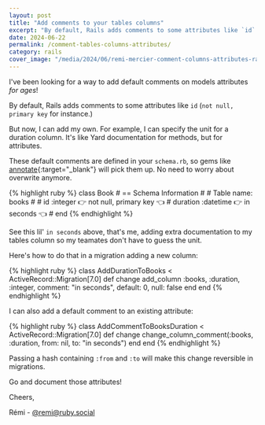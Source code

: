 ```yaml
---
layout: post
title: "Add comments to your tables columns"
excerpt: "By default, Rails adds comments to some attributes like `id` (`not null, primary key` for instance.) But now, I can add comments to my own attributes."
date: 2024-06-22
permalink: /comment-tables-columns-attributes/
category: rails
cover_image: "/media/2024/06/remi-mercier-comment-columns-attributes-rails.png"
---
```


I've been looking for a way to add default comments on models attributes *for ages*!

By default, Rails adds comments to some attributes like `id` (`not null, primary key` for instance.)

But now, I can add my own. For example, I can specify the unit for a duration column. It's like Yard documentation for methods, but for attributes.

These default comments are defined in your `schema.rb`, so gems like [annotate](https://github.com/ctran/annotate_models){:target="\_blank"} will pick them up. No need to worry about overwrite anymore.

{% highlight ruby %}
  class Book
    # == Schema Information
    #
    # Table name: books
    #
    #  id          :integer    👉 not null, primary key 👈
    #  duration    :datetime   👉 in seconds 👈
    #
  end
{% endhighlight %}

See this lil' `in seconds` above, that's me, adding extra documentation to my tables column so my teamates don't have to guess the unit.

Here's how to do that in a migration adding a new column:

{% highlight ruby %}
class AddDurationToBooks < ActiveRecord::Migration[7.0]
  def change
    add_column :books, :duration, :integer, comment: "in seconds", default: 0, null: false
  end
end
{% endhighlight %}

I can also add a default comment to an existing attribute:

{% highlight ruby %}
class AddCommentToBooksDuration < ActiveRecord::Migration[7.0]
  def change
    change_column_comment(:books, :duration, from: nil, to: "in seconds")
  end
end
{% endhighlight %}

Passing a hash containing `:from` and `:to` will make this change reversible in migrations.

Go and document those attributes!

Cheers,

Rémi - [@remi@ruby.social](https://ruby.social/@remi)
